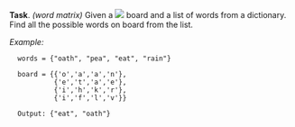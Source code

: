 **Task**. *(word matrix)* Given a <img src="https://latex.codecogs.com/svg.latex?\Large&space;2D"> board and a list of words from a dictionary. Find all the possible words on board from the list.

*Example:*
```
  words = {"oath", "pea", "eat", "rain"}

  board = {{'o','a','a','n'},
           {'e','t','a','e'},
           {'i','h','k','r'},
           {'i','f','l','v'}}

  Output: {"eat", "oath"}
```
